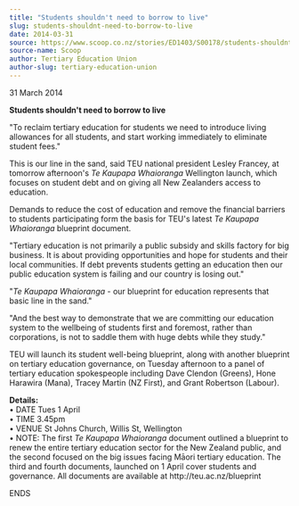 ```yaml
---
title: "Students shouldn't need to borrow to live"
slug: students-shouldnt-need-to-borrow-to-live
date: 2014-03-31
source: https://www.scoop.co.nz/stories/ED1403/S00178/students-shouldnt-need-to-borrow-to-live.htm
source-name: Scoop
author: Tertiary Education Union
author-slug: tertiary-education-union
---
```


<p>31 March 2014</p>

<p><b>Students shouldn't need to borrow to
live</b></p>

<p>"To reclaim tertiary education for students we
need to introduce living allowances for all students, and
start working immediately to eliminate student fees."</p>

<p>This
is our line in the sand, said TEU national president Lesley
Francey, at tomorrow afternoon's <i>Te Kaupapa Whaioranga
</i>Wellington launch, which focuses on student debt and on
giving all New Zealanders access to education.</p>

<p>Demands to
reduce the cost of education and remove the financial
barriers to students participating form the basis for TEU's
latest <i>Te Kaupapa Whaioranga</i> blueprint
document.</p>

<p>"Tertiary education is not primarily a public
subsidy and skills factory for big business. It is about
providing opportunities and hope for students and their
local communities. If debt prevents students getting an
education then our public education system is failing and
our country is losing out."</p>

<p>"<i>Te Kaupapa Whaioranga</i>
- our blueprint for education represents that basic line in
the sand."</p>

<p>"And the best way to demonstrate that we are
committing our education system to the wellbeing of students
first and foremost, rather than corporations, is not to
saddle them with huge debts while they study."</p>

<p>TEU will
launch its student well-being blueprint, along with another
blueprint on tertiary education governance, on Tuesday
afternoon to a panel of tertiary education spokespeople
including Dave Clendon (Greens), Hone Harawira (Mana),
Tracey Martin (NZ First), and Grant Robertson
(Labour).<p>

<p><b>Details:</b><br>•	DATE Tues 1
April<br>•	TIME 3.45pm<br>•	VENUE St Johns Church,
Willis St, Wellington<br>•	NOTE: The first <i>Te Kaupapa
Whaioranga </i>document outlined a blueprint to renew the
entire tertiary education sector for the New Zealand public,
and the second focused on the big issues facing Māori
tertiary education. The third and fourth documents, launched
on 1 April cover students and governance. All documents are
available at http://teu.ac.nz/blueprint</p>

<p>ENDS<p>

